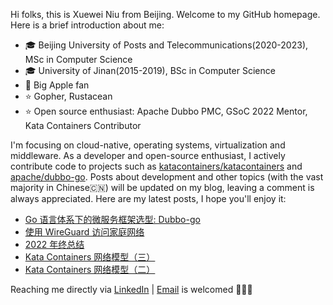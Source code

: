 Hi folks, this is Xuewei Niu from Beijing. Welcome to my GitHub homepage. Here is a brief introduction about me:

- 🎓 Beijing University of Posts and Telecommunications(2020-2023), MSc in Computer Science
- 🎓 University of Jinan(2015-2019), BSc in Computer Science
- 📱 Big Apple fan
- ⭐️ Gopher, Rustacean
- ⭐️ Open source enthusiast: Apache Dubbo PMC, GSoC 2022 Mentor, Kata Containers Contributor

I'm focusing on cloud-native, operating systems, virtualization and middleware. As a developer and open-source enthusiast, I actively contribute code to projects such as [katacontainers/katacontainers](https://github.com/kata-containers/kata-containers) and [apache/dubbo-go](https://github.com/apache/dubbo-go). Posts about development and other topics (with the vast majority in Chinese🇨🇳) will be updated on my blog, leaving a comment is always appreciated. Here are my latest posts, I hope you'll enjoy it:

<!-- BLOG-POST-LIST:START -->
- [Go 语言体系下的微服务框架选型: Dubbo-go](https://nxw.name/2023/dubbo-go-2023)
- [使用 WireGuard 访问家庭网络](https://nxw.name/2023/wireguard)
- [2022 年终总结](https://nxw.name/2022/2022-review)
- [Kata Containers 网络模型（三）](https://nxw.name/2022/kata-containers-networking-3)
- [Kata Containers 网络模型（二）](https://nxw.name/2022/kata-containers-networking-2)
<!-- BLOG-POST-LIST:END -->

Reaching me directly via [LinkedIn](https://www.linkedin.com/in/%E5%AD%A6%E8%94%9A-%E7%89%9B-34b47917a/) | [Email](mailto:justxuewei@apache.org) is welcomed 🤟🤟🤟
